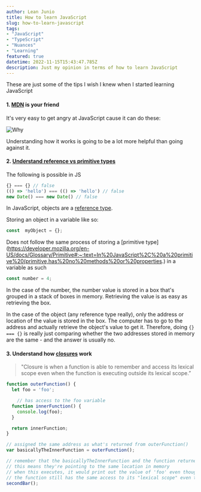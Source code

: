 ```yaml
---
author: Lean Junio
title: How to learn JavaScript
slug: how-to-learn-javascript
tags:
- "JavaScript"
- "TypeScript"
- "Nuances"
- "Learning"
featured: true
datetime: 2022-11-15T15:43:47.785Z
description: Just my opinion in terms of how to learn JavaScript
---
```



These are just some of the tips I wish I knew when I started learning JavaScript

#### 1. [MDN](https://developer.mozilla.org/en-US/docs/Web/JavaScript ) is your friend

It's very easy to get angry at JavaScript cause it can do these:

![Why](https://res.cloudinary.com/practicaldev/image/fetch/s--Ysm3UtDq--/c_limit%2Cf_auto%2Cfl_progressive%2Cq_auto%2Cw_880/https://thepracticaldev.s3.amazonaws.com/i/4n583bhdqnz03mq3t13v.png)

Understanding how it works is going to be a lot more helpful than going against it.

#### 2. [Understand reference vs primitive types](https://www.freecodecamp.org/news/primitive-vs-reference-data-types-in-javascript/)

The following is possible in JS

```javascript
{} === {} // false
(() => 'hello') === (() => 'hello') // false
new Date() === new Date() // false
```

In JavaScript, objects are a [reference type](https://javascript.info/reference-type).

Storing an object in a variable like so:

```js
const  myObject = {};
```
Does not follow the same process of storing a [primitive type](https://developer.mozilla.org/en-US/docs/Glossary/Primitive#:~:text=In%20JavaScript%2C%20a%20primitive%20(primitive,has%20no%20methods%20or%20properties.) in a variable as such

```js
const number = 4;
```

In the case of the number, the number value is stored in a box that's grouped in a stack of boxes in memory. Retrieving the value is as easy as retrieving the box.

In the case of the object (any reference type really), only the address or location of the value is stored in the box. The computer has to go to the address and actually retrieve the object's value to get it. Therefore, doing `{} === {}` is really just comparing whether the two addresses stored in memory are the same - and the answer is usually no.

#### 3. Understand how [closures](https://medium.com/@samkwon521/eli5-closures-c0018a23e3c5) work

> "Closure is when a function is able to remember and access its lexical scope even when the function is executing outside its lexical scope.”

```javascript
function outerFunction() {
  let foo = 'foo';

	// has access to the foo variable
  function innerFunction() {
    console.log(foo);
  }

  return innerFunction;
}

// assigned the same address as what's returned from outerFunction()
var basicallyTheInnerFunction = outerFunction();

// remember that the basicallyTheInnerFunction and the function returned from outerFunction() now shares the same address
// this means they're pointing to the same location in memory
// when this executes, it would print out the value of 'foo' even though outerFunction() has already executed and is technically 'done'
// the function still has the same access to its "lexical scope" even though it is executing outside of the outerFunction
secondBar();
```


